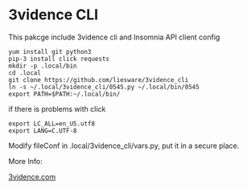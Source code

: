 # 3vidence  CLI
This pakcge include 3vidence cli and Insomnia API client config

```
yum install git python3
pip-3 install click requests
mkdir -p .local/bin
cd .local
git clone https://github.com/liesware/3vidence_cli
ln -s ~/.local/3vidence_cli/0545.py ~/.local/bin/0545
export PATH=$PATH:~/.local/bin/
```

if there is problems with click

```
export LC_ALL=en_US.utf8
export LANG=C.UTF-8
```

Modify fileConf in .local/3vidence_cli/vars.py, put it in a secure place.

More Info:

[3vidence.com](https://www.3vidence.com/)
